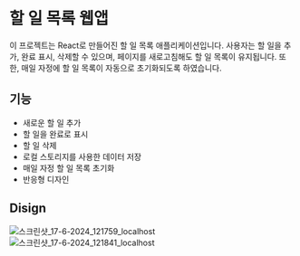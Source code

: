 # 할 일 목록 웹앱

이 프로젝트는 React로 만들어진 할 일 목록 애플리케이션입니다. 사용자는 할 일을 추가, 완료 표시, 삭제할 수 있으며, 페이지를 새로고침해도 할 일 목록이 유지됩니다. 또한, 매일 자정에 할 일 목록이 자동으로 초기화되도록 하였습니다.

## 기능

- 새로운 할 일 추가
- 할 일을 완료로 표시
- 할 일 삭제
- 로컬 스토리지를 사용한 데이터 저장
- 매일 자정 할 일 목록 초기화
- 반응형 디자인

## Disign

![스크린샷_17-6-2024_121759_localhost](https://github.com/mkllel/todo_app/assets/73101332/95a96312-f4e8-4ce9-8527-665898f3ff12)
![스크린샷_17-6-2024_121841_localhost](https://github.com/mkllel/todo_app/assets/73101332/bd14d26e-6282-40a5-a9bf-10cce8c72db7)
